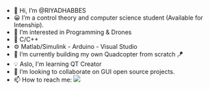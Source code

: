 - 👋 Hi, I’m @RIYADHABBES
- 😀 I’m a control theory and computer science student (Available for Intenship). 
- 👀 I’m interested in Programming & Drones
- 🔨  C/C++
- ⚙️  Matlab/Simulink - Arduino - Visual Studio 
- 🌱 I’m currently building my own Quadcopter from scratch 🪁
- 💡 Aslo, I'm learning QT Creator
- 💞️ I’m looking to collaborate on GUI open source projects.
- 📫 How to reach me: <a href="mailto:noufelbelbecir@gmail.com?"><img src="https://img.shields.io/badge/gmail-%23DD0031.svg?&style=for-the-badge&logo=gmail&logoColor=white"/></a>

<!---
RIYADHABBES/RIYADHABBES is a ✨ special ✨ repository because its `README.md` (this file) appears on your GitHub profile.
You can click the Preview link to take a look at your changes.
--->
